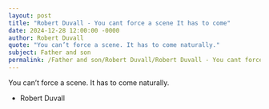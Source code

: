 ```yaml
---
layout: post
title: "Robert Duvall - You cant force a scene It has to come"
date: 2024-12-28 12:00:00 -0000
author: Robert Duvall
quote: "You can’t force a scene. It has to come naturally."
subject: Father and son
permalink: /Father and son/Robert Duvall/Robert Duvall - You cant force a scene It has to come
---
```


You can’t force a scene. It has to come naturally.

- Robert Duvall
